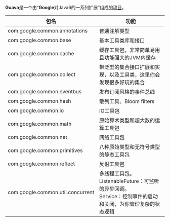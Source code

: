 **Guava**是一个由“**Google**对Java6的一系列扩展”组成[的项目](https://www.cnblogs.com/peida/archive/2013/06/08/3120820.html)。

| 包名                              | 功能                                                         |
| --------------------------------- | ------------------------------------------------------------ |
| com.google.common.annotations     | 普通注解类型                                               |
| com.google.common.base            | 基本工具类库和接口                                         |
| com.google.common.cache           | 缓存工具包，非常简单易用且功能强大的JVM内缓存              |
| com.google.common.collect         | 带泛型的集合接口扩展和实现，以及工具类，这里你会发现很多好玩的集合 |
| com.google.common.eventbus        | 发布订阅风格的事件总线                                     |
| com.google.common.hash            | 散列工具、Bloom filters                                    |
| com.google.common.io              | IO工具包                                                   |
| com.google.common.math            | 原始算术类型和超大数的运算工具包                           |
| com.google.common.net             | 网络工具包                                                 |
| com.google.common.primitives      | 八种原始类型和无符号类型的静态工具包                       |
| com.google.common.reflect         | 反射工具包                                                 |
| com.google.common.util.concurrent | 多线程工具包。<br>  ListenableFuture：可监听的异步回调。<br/>  Service：控制事件的启动和关闭，为你管理复杂的状态逻辑 |

